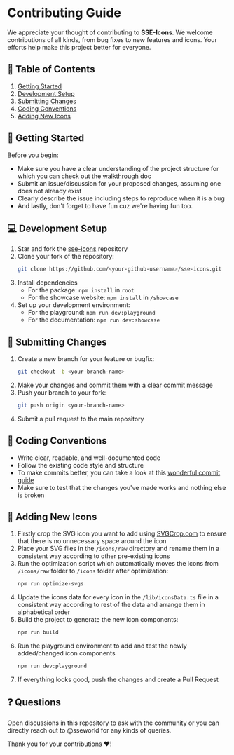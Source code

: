 # Contributing Guide

We appreciate your thought of contributing to **SSE-Icons**. We welcome contributions of all kinds, from bug fixes to new features and icons. Your efforts help make this project better for everyone.

## 🔖 Table of Contents

1. [Getting Started](#-getting-started)
2. [Development Setup](#-development-setup)
3. [Submitting Changes](#-submitting-changes)
4. [Coding Conventions](#-coding-conventions)
5. [Adding New Icons](#-adding-new-icons)

## 🚀 Getting Started

Before you begin:

- Make sure you have a clear understanding of the project structure for which you can check out the [walkthrough](https://sse-icons.github.io/template/docs/walkthrough/) doc
- Submit an issue/discussion for your proposed changes, assuming one does not already exist
- Clearly describe the issue including steps to reproduce when it is a bug
- And lastly, don't forget to have fun cuz we're having fun too.

## 💻 Development Setup

1. Star and fork the [sse-icons](https://github.com/sse-icons/template) repository
2. Clone your fork of the repository:
   ```bash
   git clone https://github.com/<your-github-username>/sse-icons.git
   ```
3. Install dependencies
   - For the package: `npm install` in `root`
   - For the showcase website: `npm install` in `/showcase`
4. Set up your development environment:
   - For the playground: `npm run dev:playground`
   - For the documentation: `npm run dev:showcase`

## 📝 Submitting Changes

1. Create a new branch for your feature or bugfix:
   ```bash
   git checkout -b <your-branch-name>
   ```
2. Make your changes and commit them with a clear commit message
3. Push your branch to your fork:
   ```bash
   git push origin <your-branch-name>
   ```
4. Submit a pull request to the main repository

## 📏 Coding Conventions

- Write clear, readable, and well-documented code
- Follow the existing code style and structure
- To make commits better, you can take a look at this [wonderful commit guide](https://github.com/sseworld/SSE-Docs/blob/main/git-commit-styleguide.md)
- Make sure to test that the changes you've made works and nothing else is broken

## 🎨 Adding New Icons

1. Firstly crop the SVG icon you want to add using [SVGCrop.com](https://svgcrop.com/) to ensure that there is no unnecessary space around the icon
2. Place your SVG files in the `/icons/raw` directory and rename them in a consistent way according to other pre-existing icons
3. Run the optimization script which automatically moves the icons from `/icons/raw` folder to `/icons` folder after optimization:
   ```bash
   npm run optimize-svgs
   ```
4. Update the icons data for every icon in the `/lib/iconsData.ts` file in a consistent way according to rest of the data and arrange them in alphabetical order
5. Build the project to generate the new icon components:
   ```bash
   npm run build
   ```
6. Run the playground environment to add and test the newly added/changed icon components
   ```bash
   npm run dev:playground
   ```
7. If everything looks good, push the changes and create a Pull Request

## ❓ Questions

Open discussions in this repository to ask with the community or you can directly reach out to @sseworld for any kinds of queries.

Thank you for your contributions ❤️!
